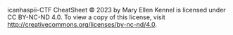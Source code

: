 icanhaspii-CTF CheatSheet © 2023 by Mary Ellen Kennel is licensed under CC BY-NC-ND 4.0.  To view a copy of this license, visit http://creativecommons.org/licenses/by-nc-nd/4.0.
